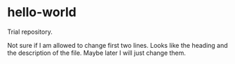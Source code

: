 # hello-world
Trial repository.

Not sure if I am allowed to change first two lines. Looks like the heading and the description of the file. Maybe later I will just change them.
